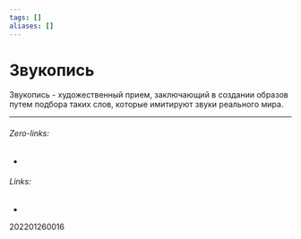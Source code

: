 ```yaml
---
tags: []
aliases: []
---
```

# Звукопись
Звукопись - художественный прием, заключающий в создании образов путем подбора таких слов, которые имитируют звуки реального мира.
___
###### Zero-links:
-
###### Links:
-

202201260016